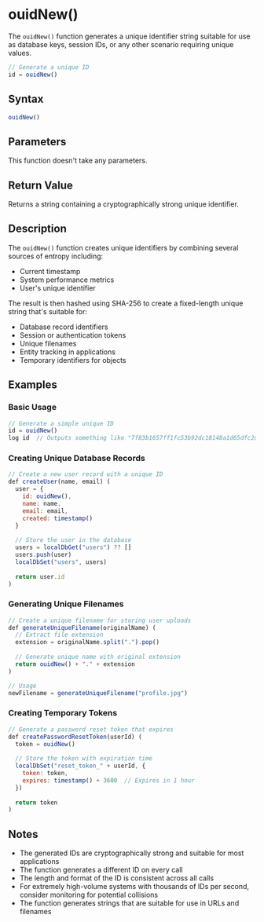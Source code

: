 # ouidNew()

The `ouidNew()` function generates a unique identifier string suitable for use as database keys, session IDs, or any other scenario requiring unique values.

```javascript
// Generate a unique ID
id = ouidNew()
```

## Syntax

```javascript
ouidNew()
```

## Parameters

This function doesn't take any parameters.

## Return Value

Returns a string containing a cryptographically strong unique identifier.

## Description

The `ouidNew()` function creates unique identifiers by combining several sources of entropy including:
- Current timestamp
- System performance metrics
- User's unique identifier

The result is then hashed using SHA-256 to create a fixed-length unique string that's suitable for:
- Database record identifiers
- Session or authentication tokens
- Unique filenames
- Entity tracking in applications
- Temporary identifiers for objects

## Examples

### Basic Usage

```javascript
// Generate a simple unique ID
id = ouidNew()
log id  // Outputs something like "7f83b1657ff1fc53b92dc18148a1d65dfc2d4b1fa3d677284addd200126d9069"
```

### Creating Unique Database Records

```javascript
// Create a new user record with a unique ID
def createUser(name, email) (
  user = {
    id: ouidNew(),
    name: name,
    email: email,
    created: timestamp()
  }
  
  // Store the user in the database
  users = localDbGet("users") ?? []
  users.push(user)
  localDbSet("users", users)
  
  return user.id
)
```

### Generating Unique Filenames

```javascript
// Create a unique filename for storing user uploads
def generateUniqueFilename(originalName) (
  // Extract file extension
  extension = originalName.split(".").pop()
  
  // Generate unique name with original extension
  return ouidNew() + "." + extension
)

// Usage
newFilename = generateUniqueFilename("profile.jpg")
```

### Creating Temporary Tokens

```javascript
// Generate a password reset token that expires
def createPasswordResetToken(userId) (
  token = ouidNew()
  
  // Store the token with expiration time
  localDbSet("reset_token_" + userId, {
    token: token,
    expires: timestamp() + 3600  // Expires in 1 hour
  })
  
  return token
)
```

## Notes

- The generated IDs are cryptographically strong and suitable for most applications
- The function generates a different ID on every call
- The length and format of the ID is consistent across all calls
- For extremely high-volume systems with thousands of IDs per second, consider monitoring for potential collisions
- The function generates strings that are suitable for use in URLs and filenames